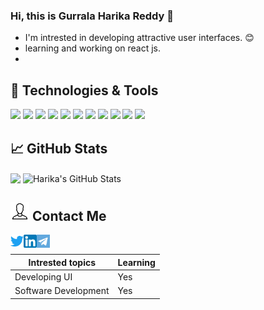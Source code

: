 ### **Hi, this is Gurrala Harika Reddy** 👋


  - I'm intrested in developing attractive user interfaces. :blush:
  - learning and working on react js.
  - 
## 🔧 Technologies & Tools
![](https://img.shields.io/badge/Editor-Visual_Studio_Code-informational?style=flat&logo=visual-studio-code&logoColor=white&color=2bbc8a)
![](https://img.shields.io/badge/Code-Python-informational?style=flat&logo=python&logoColor=white&color=2bbc8a)
![](https://img.shields.io/badge/Code-Java-informational?style=flat&logo=java&logoColor=white&color=2bbc8a)
![](https://img.shields.io/badge/Code-HTML5-informational?style=flat&logo=html5&logoColor=white&color=2bbc8a)
![](https://img.shields.io/badge/Code-CSS3-informational?style=flat&logo=css3&logoColor=white&color=2bbc8a)
![](https://img.shields.io/badge/Code-Bootstrap-informational?style=flat&logo=bootstrap&logoColor=white&color=2bbc8a)
![](https://img.shields.io/badge/Code-JavaScript-informational?style=flat&logo=javascript&logoColor=white&color=2bbc8a)
![](https://img.shields.io/badge/Code-React_JS-informational?style=flat&logo=react&logoColor=white&color=2bbc8a)
![](https://img.shields.io/badge/Tools-PostgreSQL-informational?style=flat&logo=postgresql&logoColor=white&color=2bbc8a)
![](https://img.shields.io/badge/Tools-MongoDB-informational?style=flat&logo=mongodb&logoColor=white&color=2bbc8a)
![](https://img.shields.io/badge/Tools-Github-informational?style=flat&logo=github&logoColor=white&color=2bbc8a)

## &#x1f4c8; GitHub Stats
<a><img align="center" src="https://github-readme-stats.vercel.app/api/top-langs/?username=gurralaharika21&theme=cobalt"/></a>
<a><img align="center" src="https://github-readme-stats.vercel.app/api?username=gurralaharika21&show_icons=true&theme=cobalt&count_private=true" alt="Harika's GitHub Stats"/></a>


## <img src="https://raw.githubusercontent.com/phanit1/phanit1/master/contact.png" width = "30px" height="30px"> Contact Me
<a href="https://twitter.com/gurralaharika/">
  <img align="left" alt="Phani | Twitter" width="21px" src="https://github.com/phanit1/phanit1/blob/main/twitter.jpg?raw=true" />
</a>
<a href="https://www.linkedin.com/in/harika-reddy-97b8a916b/">
  <img align="left" alt="Harika | LinkedIn" width="21px" src="https://github.com/phanit1/phanit1/blob/main/linkedin.jpg?raw=true" />
</a>
<a href="https://t.me/harikareddy10">
  <img align="left" alt="Harika | Telegram" width="21px" src="https://github.com/phanit1/phanit1/blob/main/telegram.jpg?raw=true" />
</a><br>


  | Intrested topics  | Learning  |
  | ------------- | ------------- |
  | Developing UI  | Yes  |
  | Software Development  | Yes  |


